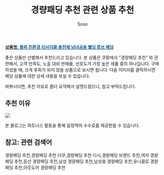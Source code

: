 ﻿---
layout: post
title:  "경량패딩 추천 관련 상품 추천"
author: Soso
categories: [ 디저털/가전 ]
tags: [경량패딩 추천,경량패딩 추천 더쿠,경량패딩 추천 디시,경량패딩 브랜드 추천,여자 경량패딩 추천,등산 경량패딩 추천,남성 경량패딩 추천,남성용 경량패딩 추천,유니클로 경량패딩 추천,아웃도어 경량패딩 추천]
image: https://ads-partners.coupang.com/image1/SwmJrLwTt_vvBMIVS2kgJ9txy5UNkboxB2YM4wIY5Nl77r1xmhzy4WLO7Nrw6b9GiXGryuTpCmf2R88utKz1zv1blTi7-OiU2tUbUwN0PIMoqSrX9lP18yDwdN-YoBxr7pC7BfX1X3POnxd3OV0FtXHWnDEWkxgkT6QG1ZIej1IY2GyLfId6RcwADzn2m7NXWR_OqxHPTg_5G12UZklY9otrAAzrVQ40XUjugQtY0mfdp7A0ZecSo3EjRpZDHeyWUAqcAa_r0vJCPR8iw3rPNduZzwi8nyHxC8zOHhw-55YOE0K2 
description: "쿠팡에서 경량패딩 추천 관련 상품으로 가장 고객 선호도가 높은 제품 중 하나입니다."
---

<a href="https://link.coupang.com/re/AFFSDP?lptag=AF5673682&pageKey=7655327562&itemId=20379940614&vendorItemId=87431994237&traceid=V0-153-387dc7399f9813f2&clickBeacon=T%2F2PIiRmblu81hpePTsNFxzde4%2BtM4xo%2BOxSsnTa0YZv2wO1qyjlEXVrdSnHHqKHhROhzeCVu745r34gY0vwebM7m5c0%2Bc752ZASwQpP%2BUrxZ%2FuUFUD82YepxPbzqikVkeRL3Ndm8VKdmB7%2FmHLYiCA8RzPwrwYpwcKG2M9M35mYPkaaV0nPN5GiHI74WZ6oH0E7g8ZRZad1QpkBLEjwoGiUZxQZdu1rii6t%2FVGx614zKtPa5fWwhfshJak4e61AJZQEfDtR8waV2R%2BYo9m3TI7uIiEFrL693peEQDT2IPQ9MPRNOM9mZxTlEK7NgCAjrGVHN3V5b7t3rRYF%2FA5ezHOm3Frz2ZRXASB%2FuHAjYrGEUAe9Q200mQZxareFJuudyEAiaPkyJqDHmFpWTL0zvUhbWfgRULSwqiIpOyH%2BkHIzC8jqyfXHQU7RdvpsDQOZN73u4%2FPrNI2ZdYK1hx7vKy0Tn2fby52UNDEvtaRqbQUQbABYBquze4cSCDXPsKT82HbgCFpeDIi2qvNkzfRFUzjgmCrznLZa%2BBoeIfr6Dfsl1gitVElvxISmrHkx9asNB4avM%2FloRxnHyDdsmeMG7ZR6h88LoBXjM%2FCNiu%2FfLfzLJTfO95QjOibMGNGubYorrNg2lTsgMsoqiIHDYA%2Flrp11Hs%2BSRcOmDFri1O7Fs0fVXpHXFsEcry5xdcvOXlvVvYa6ygj0Scy1iZyhUHNKhQw%2FHuEWlkgkMrzf4kmCuLfa%2FXOJOmpRw80oGeU52XRngjBhOy4yQeAiEdOfoREN0Kpia1vE3u%2BNwOlL6gFfYoyPPcwq2ZJfXo0pEa0BAyNLUuiVo%2BpnyW1f2EET6zOFRa3NuKEyaCRPwX6ezBnUwFdAc5J0KwE962F9T8VBj7M6&requestid=20231116175000797149961248&token=31850C%7CMIXED"><b>상품명: <font color='#01579B'>플파 친환경 리사이클 충전재 남녀공용 웰딩 튜브 패딩</font></b></a>

좋은 상품만 선별해서 추천드리고 있습니다.
본 상품은 쿠팡에서 "경량패딩 추천" 와 관련해서, 고객 만족도, 노출 대비 판매율, 선호도가 가장 높은 제품 중의 하나입니다.
구매하셨을 때, 크게 후회가 되지 않을 상품으로 보시면 됩니다. 
다음 이미지를 클릭하시면 해당 상품에 대한 상세 내용을 보실 수 있습니다.

바쁘시다면, 추천 이유로 좀더 요약해서 설명드렸으니, 참고 부탁드립니다.

## 추천 이유 

<a href="https://link.coupang.com/re/AFFSDP?lptag=AF5673682&pageKey=7655327562&itemId=20379940614&vendorItemId=87431994237&traceid=V0-153-387dc7399f9813f2&clickBeacon=T%2F2PIiRmblu81hpePTsNFxzde4%2BtM4xo%2BOxSsnTa0YZv2wO1qyjlEXVrdSnHHqKHhROhzeCVu745r34gY0vwebM7m5c0%2Bc752ZASwQpP%2BUrxZ%2FuUFUD82YepxPbzqikVkeRL3Ndm8VKdmB7%2FmHLYiCA8RzPwrwYpwcKG2M9M35mYPkaaV0nPN5GiHI74WZ6oH0E7g8ZRZad1QpkBLEjwoGiUZxQZdu1rii6t%2FVGx614zKtPa5fWwhfshJak4e61AJZQEfDtR8waV2R%2BYo9m3TI7uIiEFrL693peEQDT2IPQ9MPRNOM9mZxTlEK7NgCAjrGVHN3V5b7t3rRYF%2FA5ezHOm3Frz2ZRXASB%2FuHAjYrGEUAe9Q200mQZxareFJuudyEAiaPkyJqDHmFpWTL0zvUhbWfgRULSwqiIpOyH%2BkHIzC8jqyfXHQU7RdvpsDQOZN73u4%2FPrNI2ZdYK1hx7vKy0Tn2fby52UNDEvtaRqbQUQbABYBquze4cSCDXPsKT82HbgCFpeDIi2qvNkzfRFUzjgmCrznLZa%2BBoeIfr6Dfsl1gitVElvxISmrHkx9asNB4avM%2FloRxnHyDdsmeMG7ZR6h88LoBXjM%2FCNiu%2FfLfzLJTfO95QjOibMGNGubYorrNg2lTsgMsoqiIHDYA%2Flrp11Hs%2BSRcOmDFri1O7Fs0fVXpHXFsEcry5xdcvOXlvVvYa6ygj0Scy1iZyhUHNKhQw%2FHuEWlkgkMrzf4kmCuLfa%2FXOJOmpRw80oGeU52XRngjBhOy4yQeAiEdOfoREN0Kpia1vE3u%2BNwOlL6gFfYoyPPcwq2ZJfXo0pEa0BAyNLUuiVo%2BpnyW1f2EET6zOFRa3NuKEyaCRPwX6ezBnUwFdAc5J0KwE962F9T8VBj7M6&requestid=20231116175000797149961248&token=31850C%7CMIXED"><img src="https://thumbnail9.coupangcdn.com/thumbnails/remote/q89/image/vendor_inventory/04df/4bd958bdacea98fa012a2fafdcc3fe1e601ecc1c627cc235fc3450a8f800.jpg"></a> 

본 블로그는 파트너스 활동을 통해 일정액의 수수료를 제공받을 수 있습니다.

## 참고: 관련 검색어    
경량패딩 추천,경량패딩 추천 더쿠,경량패딩 추천 디시,경량패딩 브랜드 추천,여자 경량패딩 추천,등산 경량패딩 추천,남성 경량패딩 추천,남성용 경량패딩 추천,유니클로 경량패딩 추천,아웃도어 경량패딩 추천